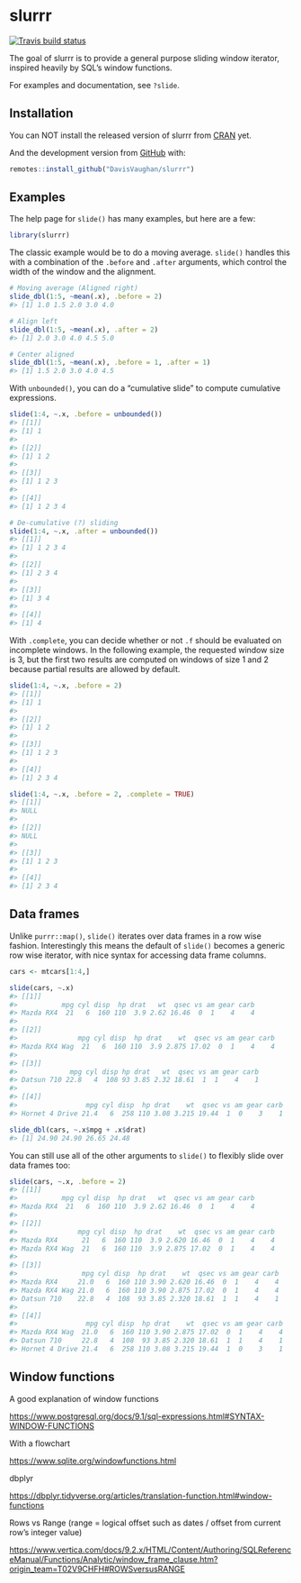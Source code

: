 
<!-- README.md is generated from README.Rmd. Please edit that file -->

# slurrr

<!-- badges: start -->

[![Travis build
status](https://travis-ci.org/DavisVaughan/slurrr.svg?branch=master)](https://travis-ci.org/DavisVaughan/slurrr)
<!-- badges: end -->

The goal of slurrr is to provide a general purpose sliding window
iterator, inspired heavily by SQL’s window functions.

For examples and documentation, see `?slide`.

## Installation

You can NOT install the released version of slurrr from
[CRAN](https://CRAN.R-project.org) yet.

And the development version from [GitHub](https://github.com/) with:

``` r
remotes::install_github("DavisVaughan/slurrr")
```

## Examples

The help page for `slide()` has many examples, but here are a few:

``` r
library(slurrr)
```

The classic example would be to do a moving average. `slide()` handles
this with a combination of the `.before` and `.after` arguments, which
control the width of the window and the alignment.

``` r
# Moving average (Aligned right)
slide_dbl(1:5, ~mean(.x), .before = 2)
#> [1] 1.0 1.5 2.0 3.0 4.0

# Align left
slide_dbl(1:5, ~mean(.x), .after = 2)
#> [1] 2.0 3.0 4.0 4.5 5.0

# Center aligned
slide_dbl(1:5, ~mean(.x), .before = 1, .after = 1)
#> [1] 1.5 2.0 3.0 4.0 4.5
```

With `unbounded()`, you can do a “cumulative slide” to compute
cumulative expressions.

``` r
slide(1:4, ~.x, .before = unbounded())
#> [[1]]
#> [1] 1
#> 
#> [[2]]
#> [1] 1 2
#> 
#> [[3]]
#> [1] 1 2 3
#> 
#> [[4]]
#> [1] 1 2 3 4

# De-cumulative (?) sliding
slide(1:4, ~.x, .after = unbounded())
#> [[1]]
#> [1] 1 2 3 4
#> 
#> [[2]]
#> [1] 2 3 4
#> 
#> [[3]]
#> [1] 3 4
#> 
#> [[4]]
#> [1] 4
```

With `.complete`, you can decide whether or not `.f` should be evaluated
on incomplete windows. In the following example, the requested window
size is 3, but the first two results are computed on windows of size 1
and 2 because partial results are allowed by default.

``` r
slide(1:4, ~.x, .before = 2)
#> [[1]]
#> [1] 1
#> 
#> [[2]]
#> [1] 1 2
#> 
#> [[3]]
#> [1] 1 2 3
#> 
#> [[4]]
#> [1] 2 3 4

slide(1:4, ~.x, .before = 2, .complete = TRUE)
#> [[1]]
#> NULL
#> 
#> [[2]]
#> NULL
#> 
#> [[3]]
#> [1] 1 2 3
#> 
#> [[4]]
#> [1] 2 3 4
```

## Data frames

Unlike `purrr::map()`, `slide()` iterates over data frames in a row wise
fashion. Interestingly this means the default of `slide()` becomes a
generic row wise iterator, with nice syntax for accessing data frame
columns.

``` r
cars <- mtcars[1:4,]

slide(cars, ~.x)
#> [[1]]
#>           mpg cyl disp  hp drat   wt  qsec vs am gear carb
#> Mazda RX4  21   6  160 110  3.9 2.62 16.46  0  1    4    4
#> 
#> [[2]]
#>               mpg cyl disp  hp drat    wt  qsec vs am gear carb
#> Mazda RX4 Wag  21   6  160 110  3.9 2.875 17.02  0  1    4    4
#> 
#> [[3]]
#>             mpg cyl disp hp drat   wt  qsec vs am gear carb
#> Datsun 710 22.8   4  108 93 3.85 2.32 18.61  1  1    4    1
#> 
#> [[4]]
#>                 mpg cyl disp  hp drat    wt  qsec vs am gear carb
#> Hornet 4 Drive 21.4   6  258 110 3.08 3.215 19.44  1  0    3    1

slide_dbl(cars, ~.x$mpg + .x$drat)
#> [1] 24.90 24.90 26.65 24.48
```

You can still use all of the other arguments to `slide()` to flexibly
slide over data frames too:

``` r
slide(cars, ~.x, .before = 2)
#> [[1]]
#>           mpg cyl disp  hp drat   wt  qsec vs am gear carb
#> Mazda RX4  21   6  160 110  3.9 2.62 16.46  0  1    4    4
#> 
#> [[2]]
#>               mpg cyl disp  hp drat    wt  qsec vs am gear carb
#> Mazda RX4      21   6  160 110  3.9 2.620 16.46  0  1    4    4
#> Mazda RX4 Wag  21   6  160 110  3.9 2.875 17.02  0  1    4    4
#> 
#> [[3]]
#>                mpg cyl disp  hp drat    wt  qsec vs am gear carb
#> Mazda RX4     21.0   6  160 110 3.90 2.620 16.46  0  1    4    4
#> Mazda RX4 Wag 21.0   6  160 110 3.90 2.875 17.02  0  1    4    4
#> Datsun 710    22.8   4  108  93 3.85 2.320 18.61  1  1    4    1
#> 
#> [[4]]
#>                 mpg cyl disp  hp drat    wt  qsec vs am gear carb
#> Mazda RX4 Wag  21.0   6  160 110 3.90 2.875 17.02  0  1    4    4
#> Datsun 710     22.8   4  108  93 3.85 2.320 18.61  1  1    4    1
#> Hornet 4 Drive 21.4   6  258 110 3.08 3.215 19.44  1  0    3    1
```

## Window functions

A good explanation of window
functions

<https://www.postgresql.org/docs/9.1/sql-expressions.html#SYNTAX-WINDOW-FUNCTIONS>

With a
flowchart

<https://www.sqlite.org/windowfunctions.html>

dbplyr

<https://dbplyr.tidyverse.org/articles/translation-function.html#window-functions>

Rows vs Range (range = logical offset such as dates / offset from
current row’s integer
value)

<https://www.vertica.com/docs/9.2.x/HTML/Content/Authoring/SQLReferenceManual/Functions/Analytic/window_frame_clause.htm?origin_team=T02V9CHFH#ROWSversusRANGE>
